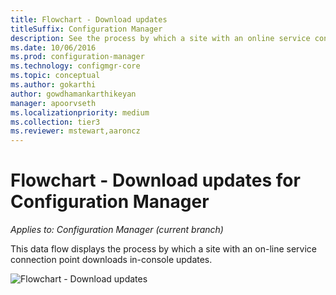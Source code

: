 ```yaml
---
title: Flowchart - Download updates
titleSuffix: Configuration Manager
description: See the process by which a site with an online service connection point downloads in-console updates.
ms.date: 10/06/2016
ms.prod: configuration-manager
ms.technology: configmgr-core
ms.topic: conceptual
ms.author: gokarthi
author: gowdhamankarthikeyan
manager: apoorvseth
ms.localizationpriority: medium
ms.collection: tier3
ms.reviewer: mstewart,aaroncz 
---
```

# Flowchart - Download updates for Configuration Manager

*Applies to: Configuration Manager (current branch)*

This data flow displays the process by which a site with an on-line  service connection point downloads in-console updates.  

 ![Flowchart - Download updates](media/Flowchart---Download-updates.png)  
